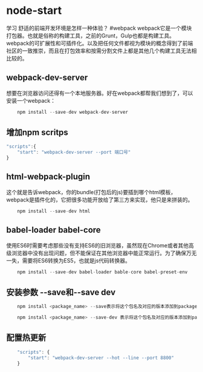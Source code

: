 # node-start
学习 舒适的前端开发环境是怎样一种体验？
#webpack
webpack它是一个模块打包器。也就是俗称的构建工具，之前的Grunt，Gulp也都是构建工具。webpack的可扩展性和可插件化。以及把任何文件都视为模块的概念得到了前端社区的一致推崇，而且在打包效率和按需分割文件上都是其他几个构建工具无法相比较的。
## webpack-dev-server
想要在浏览器访问还得有一个本地服务器。好在webpack都帮我们想到了，可以安装一个webpack：
```javascript
    npm install --save-dev webpack-dev-server
```
## 增加npm scritps
```javascript
"scripts":{
    "start": "webpack-dev-server --port 端口号"
}
```
## html-webpack-plugin
这个就是告诉webpack，你的bundle(打包后的js)要插到哪个html模板，webpack是插件化的，它把很多功能开放给了第三方来实现，他只是来拼装的。
```javascript
    npm install --save-dev html
```
## babel-loader babel-core
使用ES6时需要考虑那些没有支持ES6的旧浏览器，虽然现在Chrome或者其他高级浏览器中没有出现问题，但不能保证在其他浏览器中能正常运行。为了确保万无一失，需要将ES6转换为ES5，也就是js代码转换器。
```javascript
    npm install --save-dev babel-loader bable-core babel-preset-env
```
## 安装参数 --save和--save dev
```javascript
    npm install <package_name> --save表示将这个包名及对应的版本添加到package.json的dependencies
```
```javascript
    npm install <package_name> --save-dev 表示将这个包名及对应的版本添加到package.json的devDependencies
```
## 配置热更新
```javascript
    "scripts": {
        "start": "webpack-dev-server --hot --line --port 8800"
    }
```
